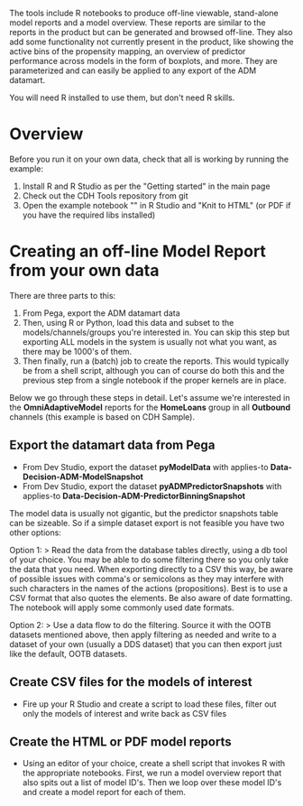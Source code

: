 The tools include R notebooks to produce off-line viewable, stand-alone model reports and a model overview. These reports are similar to the reports in the product but can be generated and browsed off-line. They also add some functionality not currently present in the product, like showing the active bins of the propensity mapping, an overview of predictor performance across models in the form of boxplots, and more. They are parameterized and can easily be applied to any export of the ADM datamart.

You will need R installed to use them, but don't need R skills.

# Overview

Before you run it on your own data, check that all is working by running the example:

1. Install R and R Studio as per the "Getting started" in the main page
2. Check out the CDH Tools repository from git
3. Open the example notebook "" in R Studio and "Knit to HTML" (or PDF if you have the required libs installed)

# Creating an off-line Model Report from your own data

There are three parts to this:

1. From Pega, export the ADM datamart data
2. Then, using R or Python, load this data and subset to the models/channels/groups you're interested in. You can skip this step but exporting ALL models in the system is usually not what you want, as there may be 1000's of them.
3. Then finally, run a (batch) job to create the reports. This would typically be from a shell script, although you can of course do both this and the previous step from a single notebook if the proper kernels are in place.

Below we go through these steps in detail. Let's assume we're interested in the **OmniAdaptiveModel** reports for the **HomeLoans** group in all **Outbound** channels (this example is based on CDH Sample).

## Export the datamart data from Pega

* From Dev Studio, export the dataset **pyModelData** with applies-to **Data-Decision-ADM-ModelSnapshot**
* From Dev Studio, export the dataset **pyADMPredictorSnapshots** with applies-to **Data-Decision-ADM-PredictorBinningSnapshot**

The model data is usually not gigantic, but the predictor snapshots table can be sizeable. So if a simple dataset export is not feasible you have two other options:

Option 1: > Read the data from the database tables directly, using a db tool of your choice. You may be able to do some filtering there so you only take the data that you need. When exporting directly to a CSV this way, be aware of possible issues with comma's or semicolons as they may interfere with such characters in the names of the actions (propositions). Best is to use a CSV format that also quotes the elements. Be also aware of date formatting. The notebook will apply some commonly used date formats.

Option 2: > Use a data flow to do the filtering. Source it with the OOTB datasets mentioned above, then apply filtering as needed and write to a dataset of your own (usually a DDS dataset) that you can then export just like the default, OOTB datasets.


## Create CSV files for the models of interest

* Fire up your R Studio and create a script to load these files, filter out only the models of interest and write back as CSV files

## Create the HTML or PDF model reports

* Using an editor of your choice, create a shell script that invokes R with the appropriate notebooks. First, we run a model overview report that also spits out a list of model ID's. Then we loop over these model ID's and create a model report for each of them.







